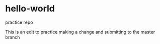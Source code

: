 # hello-world
practice repo

This is an edit to practice making a change and submitting to the master branch

